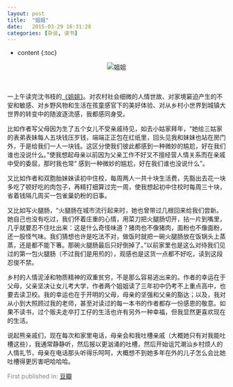 ```yaml
---
layout: post
title:  "姐姐"
date:   2015-03-29 16:31:28
categories: [杂谈, 读书]
---
```

* content
{:toc}

<div>
<center>
<img src="{{ site.baseurl}}/images/jiejie.jpg" alt="姐姐"></img>
</center>
</div>
<br><br>
	
一上午读完沈书枝的[《姐姐》](http://read.douban.com/ebook/7396848/)。对农村社会细微的人情世故、对家境窘迫产生的不安和敏感、对乡野风物和生活在孩童感官下的美好体验、对从乡村小世界到城镇大世界的转变中的随波逐流感，我都感同身受。

比如作者写父母因为生了五个女儿不受亲戚待见，如去小姑家拜年，“她给三姑家的表弟表妹每人五块钱压岁钱，端端正正包在红纸里，回头见我和妹妹也站在房门外，于是给我们一人一块钱。这区分使我们彼此都感到一种微妙的尴尬，好在我们谁也没说什么。”使我想起母亲以前因为父亲工作不好又不擅经营人情关系而在亲戚中受的委屈，那时我也常“ 感到一种微妙的尴尬，好在我们谁也没说什么”。

又比如作者和双胞胎妹妹读初中住校，每周两人一共十块生活费，先豁出去花一块多吃了顿好吃的肉包子，再精打细算过完一周，使我想起初中住校时每周三十块，省着钱隔几周买一包雀巢奶粉的旧事。

又比如写火腿肠，“火腿肠在城市流行起来时，她也曾带过几根回来给我们尝新。她自己也没有吃过，我们怀着庄重的心情，用菜刀把火腿肠切开，拈一片到嘴里，几乎就要忍不住吐出来：这是什么奇怪味道？猪肉也不像猪肉，面粉也不像面粉，还一股怪气味。我们猜想也许是吃法不对，做饭时就把一碗火腿肠放在饭锅头上蒸蒸，还是都不能下箸。那碗火腿肠最后只好倒掉了。”以前家里也是这么对待我们见过的第一包火腿肠（不过我们是用煎的），观感也是这货一点都不好吃，读到这段忍俊不禁。

乡村的人情泥淖和物质精神的双重贫穷，不是那么容易逃出来的。作者的幸运在于父母，父亲坚决让女儿考大学，作者两个姐姐读了三年初中仍考不上重点高中，也要去读卫校。我的幸运也在于开明的父母，母亲的坚强和父亲的豁达；以及，我对从小到大照顾过我的老师，甚至对读过的每一本书的作者都存一份感恩的敬意。如果不读书，过个贩夫走卒打工仔的生活也许有另外一种幸福，但我显然更喜欢现在的生活。

说起熊亲戚们，现在每次和家里电话，母亲会和我吐槽亲戚（大概她只有对我能吐槽这些），我通常静静听，然后报以更汹涌的吐槽，然后开始诅咒潮汕乡村烦人的人情礼节，母亲在电话那头听得乐呵呵，大概想不到她多年在外的儿子怎么会比她吐槽得更厉害吧哈哈哈。

<p><font color="gray">First published in: </font><a href="http://www.douban.com/note/491254119/">豆瓣</a></p>

